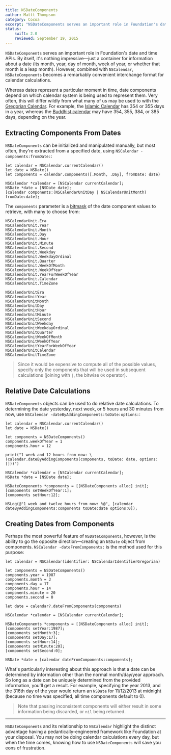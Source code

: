 ```yaml
---
title: NSDateComponents
author: Mattt Thompson
category: Cocoa
excerpt: "NSDateComponents serves an important role in Foundation's date and time APIs. By itself, it's nothing impressive—just a container for information about a date (its month, year, day of month, week of year, or whether that month is a leap month). However, combined with NSCalendar, NSDateComponents becomes a remarkably convenient interchange format for calendar calculations."
status:
    swift: 2.0
    reviewed: September 19, 2015
---
```


`NSDateComponents` serves an important role in Foundation's date and time APIs. By itself, it's nothing impressive—just a container for information about a date (its month, year, day of month, week of year, or whether that month is a leap month). However, combined with `NSCalendar`, `NSDateComponents` becomes a remarkably convenient interchange format for calendar calculations.

Whereas dates represent a particular moment in time, date components depend on which calendar system is being used to represent them. Very often, this will differ wildly from what many of us may be used to with the [Gregorian Calendar](http://en.wikipedia.org/wiki/Gregorian_calendar). For example, the [Islamic Calendar](http://en.wikipedia.org/wiki/Islamic_calendar) has 354 or 355 days in a year, whereas the [Buddhist calendar](http://en.wikipedia.org/wiki/Buddhist_calendar) may have 354, 355, 384, or 385 days, depending on the year.

## Extracting Components From Dates

`NSDateComponents` can be initialized and manipulated manually, but most often, they're extracted from a specified date, using `NSCalendar -components:fromDate:`:

~~~{swift}
let calendar = NSCalendar.currentCalendar()
let date = NSDate()
let components = calendar.components([.Month, .Day], fromDate: date)
~~~

~~~{objective-c}
NSCalendar *calendar = [NSCalendar currentCalendar];
NSDate *date = [NSDate date];
[calendar components:(NSCalendarUnitDay | NSCalendarUnitMonth) fromDate:date];
~~~

The `components` parameter is a [bitmask](http://en.wikipedia.org/wiki/Bitmask) of the date component values to retrieve, with many to choose from:

~~~{swift}
NSCalendarUnit.Era
NSCalendarUnit.Year
NSCalendarUnit.Month
NSCalendarUnit.Day
NSCalendarUnit.Hour
NSCalendarUnit.Minute
NSCalendarUnit.Second
NSCalendarUnit.Weekday
NSCalendarUnit.WeekdayOrdinal
NSCalendarUnit.Quarter
NSCalendarUnit.WeekOfMonth
NSCalendarUnit.WeekOfYear
NSCalendarUnit.YearForWeekOfYear
NSCalendarUnit.Calendar
NSCalendarUnit.TimeZone
~~~

~~~{objective-c}
NSCalendarUnitEra
NSCalendarUnitYear
NSCalendarUnitMonth
NSCalendarUnitDay
NSCalendarUnitHour
NSCalendarUnitMinute
NSCalendarUnitSecond
NSCalendarUnitWeekday
NSCalendarUnitWeekdayOrdinal
NSCalendarUnitQuarter
NSCalendarUnitWeekOfMonth
NSCalendarUnitWeekOfYear
NSCalendarUnitYearForWeekOfYear
NSCalendarUnitCalendar
NSCalendarUnitTimeZone
~~~

> Since it would be expensive to compute all of the possible values, specify only the components that will be used in subsequent calculations (joining with `|`, the bitwise `OR` operator).

## Relative Date Calculations

`NSDateComponents` objects can be used to do relative date calculations. To determining the date yesterday, next week, or 5 hours and 30 minutes from now, use `NSCalendar -dateByAddingComponents:toDate:options:`:

~~~{swift}
let calendar = NSCalendar.currentCalendar()
let date = NSDate()

let components = NSDateComponents()
components.weekOfYear = 1
components.hour = 12

print("1 week and 12 hours from now: \(calendar.dateByAddingComponents(components, toDate: date, options: []))")
~~~

~~~{objective-c}
NSCalendar *calendar = [NSCalendar currentCalendar];
NSDate *date = [NSDate date];

NSDateComponents *components = [[NSDateComponents alloc] init];
[components setWeekOfYear:1];
[components setHour:12];

NSLog(@"1 week and twelve hours from now: %@", [calendar dateByAddingComponents:components toDate:date options:0]);
~~~

## Creating Dates from Components

Perhaps the most powerful feature of `NSDateComponents`, however, is the ability to go the opposite direction—creating an `NSDate` object from components. `NSCalendar -dateFromComponents:` is the method used for this purpose:

~~~{swift}
let calendar = NSCalendar(identifier: NSCalendarIdentifierGregorian)

let components = NSDateComponents()
components.year = 1987
components.month = 3
components.day = 17
components.hour = 14
components.minute = 20
components.second = 0

let date = calendar?.dateFromComponents(components)
~~~

~~~{objective-c}
NSCalendar *calendar = [NSCalendar currentCalendar];

NSDateComponents *components = [[NSDateComponents alloc] init];
[components setYear:1987];
[components setMonth:3];
[components setDay:17];
[components setHour:14];
[components setMinute:20];
[components setSecond:0];

NSDate *date = [calendar dateFromComponents:components];
~~~

What's particularly interesting about this approach is that a date can be determined by information other than the normal month/day/year approach. So long as a date can be uniquely determined from the provided information, you'll get a result. For example, specifying the year 2013, and the 316th day of the year would return an `NSDate` for 11/12/2013 at midnight (because no time was specified, all time components default to 0).

> Note that passing inconsistent components will either result in some information being discarded, or `nil` being returned.

* * *

`NSDateComponents` and its relationship to `NSCalendar` highlight the distinct advantage having a pedantically-engineered framework like Foundation at your disposal. You may not be doing calendar calculations every day, but when the time comes, knowing how to use `NSDateComponents` will save you eons of frustration.
